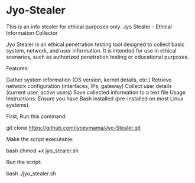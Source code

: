 # Jyo-Stealer
This is an info stealer for ethical purposes only.
Jyo Stealer - Ethical Information Collector

Jyo Stealer is an ethical penetration testing tool designed to collect basic system, network, and user information. It is intended for use in ethical scenarios, such as authorized penetration testing or educational purposes.

Features:

Gather system information (OS version, kernel details, etc.)
Retrieve network configuration (interfaces, IPs, gateway)
Collect user details (current user, active users)
Save collected information to a text file
Usage Instructions:
Ensure you have Bash installed (pre-installed on most Linux systems).

First, Run this command:

git clone https://github.com/jyoeymama/Jyo-Stealer.git

Make the script executable:

bash
chmod +x jyo_stealer.sh

Run the script:

bash
./jyo_stealer.sh
